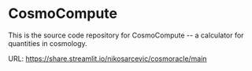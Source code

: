 # CosmoCompute

This is the source code repository for CosmoCompute -- a calculator for quantities in cosmology.

URL: https://share.streamlit.io/nikosarcevic/cosmoracle/main

